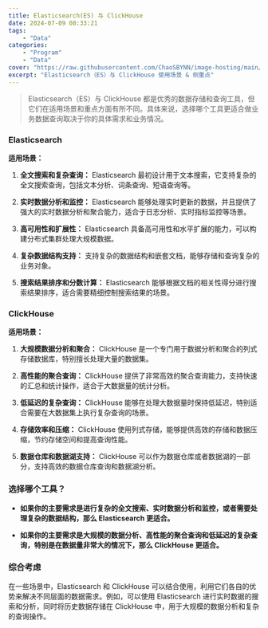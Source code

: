 ```yaml
---
title: Elasticsearch(ES) 与 ClickHouse
date: 2024-07-09 08:33:21
tags: 
    - "Data"
categories:
    - "Program"
    - "Data"
cover: "https://raw.githubusercontent.com/ChaoSBYNN/image-hosting/main/program/analytic.jpg"
excerpt: "Elasticsearch（ES）与 ClickHouse 使用场景 & 侧重点"
---
```


> Elasticsearch（ES）与 ClickHouse 都是优秀的数据存储和查询工具，但它们在适用场景和重点方面有所不同。具体来说，选择哪个工具更适合做业务数据查询取决于你的具体需求和业务情况。

### Elasticsearch

**适用场景：**

1. **全文搜索和复杂查询：** Elasticsearch 最初设计用于文本搜索，它支持复杂的全文搜索查询，包括文本分析、词条查询、短语查询等。
   
2. **实时数据分析和监控：** Elasticsearch 能够处理实时更新的数据，并且提供了强大的实时数据分析和聚合能力，适合于日志分析、实时指标监控等场景。

3. **高可用性和扩展性：** Elasticsearch 具备高可用性和水平扩展的能力，可以构建分布式集群处理大规模数据。

4. **复杂数据结构支持：** 支持复杂的数据结构和嵌套文档，能够存储和查询复杂的业务对象。

5. **搜索结果排序和分数计算：** Elasticsearch 能够根据文档的相关性得分进行搜索结果排序，适合需要精细控制搜索结果的场景。

### ClickHouse

**适用场景：**

1. **大规模数据分析和聚合：** ClickHouse 是一个专门用于数据分析和聚合的列式存储数据库，特别擅长处理大量的数据集。

2. **高性能的聚合查询：** ClickHouse 提供了非常高效的聚合查询能力，支持快速的汇总和统计操作，适合于大数据量的统计分析。

3. **低延迟的复杂查询：** ClickHouse 能够在处理大数据量时保持低延迟，特别适合需要在大数据集上执行复杂查询的场景。

4. **存储效率和压缩：** ClickHouse 使用列式存储，能够提供高效的存储和数据压缩，节约存储空间和提高查询性能。

5. **数据仓库和数据湖支持：** ClickHouse 可以作为数据仓库或者数据湖的一部分，支持高效的数据仓库查询和数据湖分析。

### 选择哪个工具？

- **如果你的主要需求是进行复杂的全文搜索、实时数据分析和监控，或者需要处理复杂的数据结构，那么 Elasticsearch 更适合。**

- **如果你的主要需求是大规模的数据分析、高性能的聚合查询和低延迟的复杂查询，特别是在数据量非常大的情况下，那么 ClickHouse 更适合。**

### 综合考虑

在一些场景中，Elasticsearch 和 ClickHouse 可以结合使用，利用它们各自的优势来解决不同层面的数据需求。例如，可以使用 Elasticsearch 进行实时数据的搜索和分析，同时将历史数据存储在 ClickHouse 中，用于大规模的数据分析和复杂的查询操作。